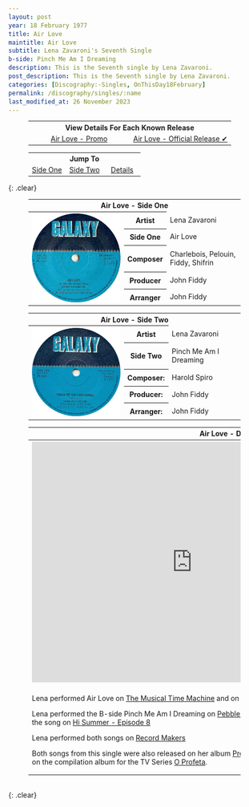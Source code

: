 ```yaml
---
layout: post
year: 18 February 1977
title: Air Love
maintitle: Air Love
subtitle: Lena Zavaroni's Seventh Single
b-side: Pinch Me Am I Dreaming
description: This is the Seventh single by Lena Zavaroni.
post_description: This is the Seventh single by Lena Zavaroni.
categories: [Discography:-Singles, OnThisDay18February]
permalink: /discography/singles/:name
last_modified_at: 26 November 2023
---
```


<figure class="fig3">
<table style="text-align:center;">
<tr><th colspan="6">View Details For Each Known Release</th></tr>
<tr><td style="width:50%;"><a href="/discography/singles/1976-air-love-promo">Air Love - Promo</a></td><td style="width:50%;"><a href="/discography/singles/1977-02-18-air-love">Air Love - Official Release &#x2714;</a></td></tr>
</table>
</figure>

<figure class="fig3">
<table style="text-align:center;">
<tr><th colspan="6">Jump To</th></tr>
<tr><td style="width:33%;"><a href="#infobox1">Side One</a></td><td style="width:34%;"><a href="#infobox2">Side Two</a></td><td style="width:33%;"><a href="#infobox3">Details</a></td></tr>
</table>
</figure>

{: .clear}

<figure class="fig3">
<table>
<tr id="infobox1"><th colspan="3">Air Love - Side One</th></tr>
<tr>
<th style="width:45%; vertical-align:top;" rowspan="6" class="top"><a href="/assets/images/singles/lena-zavaroni-air-love-galaxy.jpg"><img src="/assets/images/singles/lena-zavaroni-air-love-galaxy.jpg" class="full-width zoom-in" /></a><br /></th>
</tr>
<tr><th style="width:15%;">Artist</th><td>Lena Zavaroni</td></tr>
<tr><th>Side One</th><td>Air Love</td></tr>
<tr><th>Composer</th><td>Charlebois, Pelouin, Fiddy, Shifrin</td></tr>
<tr><th>Producer</th><td>John Fiddy</td></tr>
<tr><th>Arranger</th><td>John Fiddy</td></tr>
</table>
</figure>

<figure class="fig3">
<table>
<tr id="infobox2"><th colspan="3">Air Love - Side Two</th></tr>
<tr>
<th style="width:45%; vertical-align:top;" rowspan="6" class="top"><a href="/assets/images/singles/lena-zavaroni-pinch-me-am-i-dreaming-galaxy.jpg"><img src="/assets/images/singles/lena-zavaroni-pinch-me-am-i-dreaming-galaxy.jpg" class="full-width zoom-in" /></a></th>
</tr>
<tr><th style="width:15%;">Artist</th><td>Lena Zavaroni</td></tr>
<tr><th>Side Two</th><td>Pinch Me Am I Dreaming</td></tr>
<tr><th>Composer:</th><td>Harold Spiro</td></tr>
<tr><th>Producer:</th><td>John Fiddy</td></tr>
<tr><th>Arranger:</th><td>John Fiddy</td></tr>
</table>
</figure>

<figure class="fig3">
<table>
<tr id="infobox3"><th colspan="3">Air Love - Details</th></tr>
<tr>
<th style="width:45%; vertical-align:top;" rowspan="6" class="top"><div class="responsive-video"><iframe width="640px" height="480px" src="https://www.youtube.com/embed/?playlist=2uWtecHKHRw,XTaSIoMmddg" frameborder="0" allow="accelerometer; autoplay; clipboard-write; encrypted-media; gyroscope; picture-in-picture" allowfullscreen></iframe></div></th>
</tr>
<tr><th style="width:15%;">Label</th><td>Galaxy – GY 114</td></tr>
<tr><th>Format</th><td>7" Vinyl, 45 rpm Single</td></tr>
<tr><th>Country</th><td>UK</td></tr>
<tr><th>Released</th><td>18 February 1977</td></tr>
<tr><th>45Cat</th><td><a class="external-link" href="http://www.45cat.com/record/gy114">gy114</a></td></tr>
<tr class="split"><td colspan="3">
<p>Lena performed Air Love on <a href="/1977-02-15-the-musical-time-machine">The Musical Time Machine</a> and on <a href="/1977-08-28-hi-summer">Hi Summer - Episode 7</a>.</p>
<p>Lena performed the B-side Pinch Me Am I Dreaming on <a href="/1977-03-11-pebble-mill-at-one">Pebble Mill at One</a>, <a href="/1977-08-07-hi-summer">Hi Summer - Episode 4</a> and the chorus of the song on <a href="/1977-09-04-hi-summer">Hi Summer - Episode 8</a></p>
<p>Lena performed both songs on <a href="/1978-04-12-record-makers">Record Makers</a></p>
<p>Both songs from this single were also released on her album <a href="/discography/studio-albums/1977-presenting-lena-zavaroni">Presenting Lena Zavaroni</a> and Air Love was also released on the compilation album for the TV Series <a href="/discography/compilation-albums/1977-o-profeta-internacional">O Profeta</a>.</p>
</td></tr>
</table>
</figure>

<br />{: .clear}

